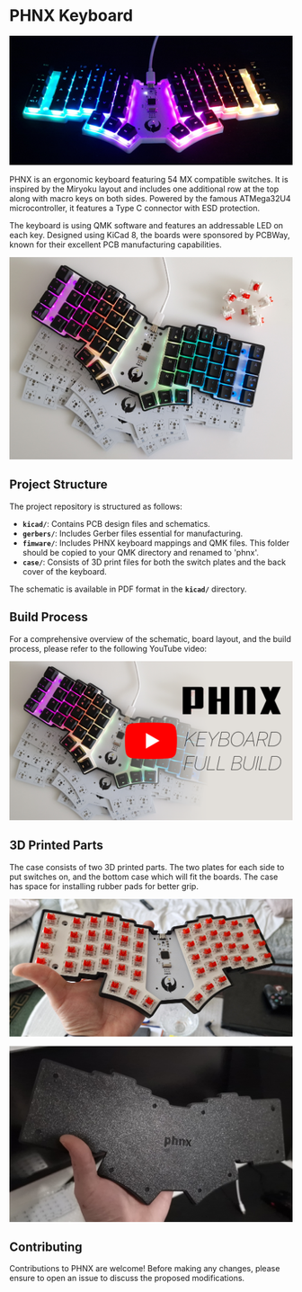 # PHNX Keyboard

![Picture 1](/assets/20240423_200547.jpg)

PHNX is an ergonomic keyboard featuring 54 MX compatible switches. It is inspired by the Miryoku layout and includes one additional row at the top along with macro keys on both sides. Powered by the famous ATMega32U4 microcontroller, it features a Type C connector with ESD protection.

The keyboard is using QMK software and features an addressable LED on each key. Designed using KiCad 8, the boards were sponsored by PCBWay, known for their excellent PCB manufacturing capabilities.

![Picture 2](/assets/20240428_165111.jpg)

## Project Structure

The project repository is structured as follows:

- **`kicad/`**: Contains PCB design files and schematics.
- **`gerbers/`**: Includes Gerber files essential for manufacturing.
- **`fimware/`**: Includes PHNX keyboard mappings and QMK files. This folder should be copied to your QMK directory and renamed to 'phnx'.
- **`case/`**: Consists of 3D print files for both the switch plates and the back cover of the keyboard.

The schematic is available in PDF format in the **`kicad/`** directory.

## Build Process

For a comprehensive overview of the schematic, board layout, and the build process, please refer to the following YouTube video:

[![Thumbnail](/assets/thumbnail.png)](link_to_youtube_video)

## 3D Printed Parts

The case consists of two 3D printed parts. The two plates for each side to put switches on, and the bottom case which will fit the boards. The case has space for installing rubber pads for better grip.

![Picture 3](/assets/20240416_155324.jpg)

![Picture 4](/assets/20240426_234715.jpg)

## Contributing

Contributions to PHNX are welcome! Before making any changes, please ensure to open an issue to discuss the proposed modifications.
